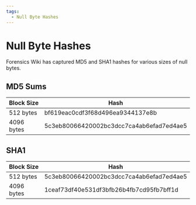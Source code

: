 ```yaml
---
tags:
  - Null Byte Hashes
---
```


# Null Byte Hashes

Forensics Wiki has captured MD5 and SHA1 hashes for various sizes of null bytes.

## MD5 Sums

|Block Size|Hash|
|-|-|
|512 bytes|bf619eac0cdf3f68d496ea9344137e8b|
|4096 bytes|5c3eb80066420002bc3dcc7ca4ab6efad7ed4ae5|

## SHA1

|Block Size|Hash|
|-|-|
|512 bytes|5c3eb80066420002bc3dcc7ca4ab6efad7ed4ae5|
|4096 bytes|1ceaf73df40e531df3bfb26b4fb7cd95fb7bff1d|
